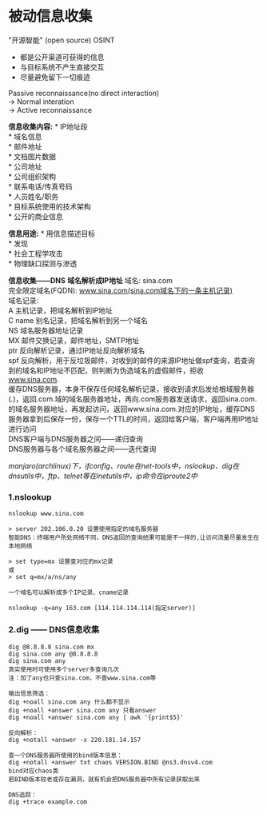 # 被动信息收集

"开源智能" (open source) OSINT
* 都是公开渠道可获得的信息
* 与目标系统不产生直接交互
* 尽量避免留下一切痕迹

Passive reconnaissance(no direct interaction)  
	-> Normal interation  
		-> Active reconnaissance  

**信息收集内容:**
	* IP地址段  
	* 域名信息  
	* 邮件地址  
	* 文档图片数据  
	* 公司地址  
	* 公司组织架构  
	* 联系电话/传真号码  
	* 人员姓名/职务  
	* 目标系统使用的技术架构  
	* 公开的商业信息  

**信息用途:**
	* 用信息描述目标  
	* 发现  
	* 社会工程学攻击  
	* 物理缺口探测与渗透  

**信息收集——DNS**
**域名解析成IP地址**
	域名: sina.com  
	完全限定域名(FQDN): www.sina.com(sina.com域名下的一条主机记录)  
	域名记录:   
			A 主机记录，把域名解析到IP地址  
			C name 别名记录，把域名解析到另一个域名  
			NS 域名服务器地址记录  
			MX 邮件交换记录，邮件地址，SMTP地址  
			ptr 反向解析记录，通过IP地址反向解析域名  
			spf 反向解析，用于反垃圾邮件，对收到的邮件的来源IP地址做spf查询，若查询到的域名和IP地址不匹配，则判断为伪造域名的虚假邮件，拒收  
	www.sina.com.  
	缓存DNS服务器，本身不保存任何域名解析记录，接收到请求后发给根域服务器(.)，返回.com.域的域名服务器地址，再向.com服务器发送请求，返回sina.com.的域名服务器地址，再发起访问，返回www.sina.com.对应的IP地址，缓存DNS服务器拿到后保存一份，保存一个TTL的时间，返回给客户端，客户端再用IP地址进行访问  
	DNS客户端与DNS服务器之间——递归查询  
	DNS服务器与各个域名服务器之间——迭代查询  

*manjaro(archlinux)下，ifconfig、route在net-tools中，nslookup、dig在dnsutils中，ftp、telnet等在inetutils中，ip命令在iproute2中*  

### 1.nslookup  
	nslookup www.sina.com  

	> server 202.106.0.20 设置使用指定的域名服务器  
	智能DNS：终端用户所处网络不同，DNS返回的查询结果可能是不一样的,让访问流量尽量发生在本地网络  

	> set type=mx 设置查对应的mx记录  
	或  
	> set q=mx/a/ns/any  

	一个域名可以解析成多个IP记录、cname记录  

	nslookup -q=any 163.com [114.114.114.114(指定server)]  
### 2.dig —— DNS信息收集  
	dig @8.8.8.8 sina.com mx  
	dig sina.com any @8.8.8.8  
	dig sina.com any  
	真实使用时可使用多个server多查询几次  
	注：加了any也只查sina.com，不查www.sina.com等  

	输出信息筛选：  
	dig +noall sina.com any 什么都不显示  
	dig +noall +answer sina.com any 只看answer  
	dig +noall +answer sina.com any | awk '{print$5}'  

	反向解析：  
	dig +notall +answer -x 220.181.14.157  

	查一个DNS服务器所使用的bind版本信息：  
	dig +notall +answer txt chaos VERSION.BIND @ns3.dnsv4.com  
	bind对应chaos类  
	若BIND版本较老或存在漏洞，就有机会把DNS服务器中所有记录获取出来  

	DNS追踪：  
	dig +trace example.com  
